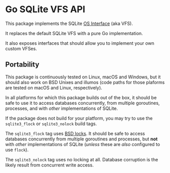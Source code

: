 # Go SQLite VFS API

This package implements the SQLite [OS Interface](https://www.sqlite.org/vfs.html) (aka VFS).

It replaces the default SQLite VFS with a pure Go implementation.

It also exposes interfaces that should allow you to implement your own custom VFSes.

## Portability

This package is continuously tested on Linux, macOS and Windows,
but it should also work on BSD Unixes and illumos
(code paths for those plaforms are tested on macOS and Linux, respectively).

In all platforms for which this package builds out of the box,
it should be safe to use it to access databases concurrently,
from multiple goroutines, processes, and
with _other_ implementations of SQLite.

If the package does not build for your platform,
you may try to use the `sqlite3_flock` or `sqlite3_nolock` build tags.

The `sqlite3_flock` tag uses
[BSD locks](https://man.freebsd.org/cgi/man.cgi?query=flock&sektion=2).
It should be safe to access databases concurrently from multiple goroutines and processes,
but **not** with _other_ implementations of SQLite
(_unless_ these are _also_ configured to use `flock`).

The `sqlite3_nolock` tag uses no locking at all.
Database corruption is the likely result from concurrent write access.